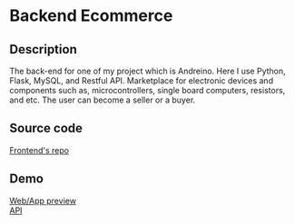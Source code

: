 # Backend Ecommerce

## Description
The back-end for one of my project which is Andreino. Here I use Python, Flask, MySQL, and Restful API. Marketplace for electronic devices and components such as, microcontrollers, single board computers, resistors, and etc. The user can become a seller or a buyer.

## Source code
[Frontend's repo](https://github.com/andre-fajar-n/FrontEnd-Ecommerce)<br/>

## Demo
[Web/App preview](https://andreino.vercel.app)<br/>
[API](https://api-andreino.herokuapp.com/)<br/>
